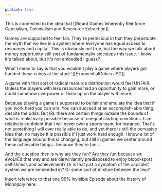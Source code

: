 ```yaml
---
publish: true
---
```

This is connected to the idea that [[Board Games Inherently Reinforce Capitialism, Colonialism and Rescource Extraction]]

Games are supposed to feel fair. They're pernicious in that they perpetuate the myth that we live in a system where everyone has equal access to resources and capital. This is obviously not true, but the way we talk about money opportunity still sort of fundamentally sidesteps this issue. I know it's talked about, but it's not embodied I guess?

What I mean to say is that you wouldn't play a game where players got handed these cubes at the start:
![[ExponentialCubes.JPG]] 

A game with that sort of radical resource distribution would feel UNFAIR. Unless the players with less resources had an opportunity to gain more, or could somehow overpower or team up on the player with more.

Because playing a game is supposed to be fair and emulate the idea that if you work hard you can win. You can succeed at an accomplish-able thing, despite the odds. But IRL there are certain things outside the bounds of what is realistically possible because of unequal starting conditions. I am relatively confident that I will never own a sports team, for instance. That's not something I will ever really able to do, and yet there is still the pervasive idea that, no maybe it is possible if I just work hard enough. I know a lot of the language around this is changing, but still in games we center around these achievable things...because they're fun...

And the question then is why are they fun? Are they fun because we eVoLvEd that way and are darwiniannly predisposed to enjoy blood-sport selfishness and achievement? Or is that just a symptom of the capitalist system we are embedded in? Or some sort of mixture between the two?

Insert reference to that one 99% Invisible Episode about the history of Monopoly here.